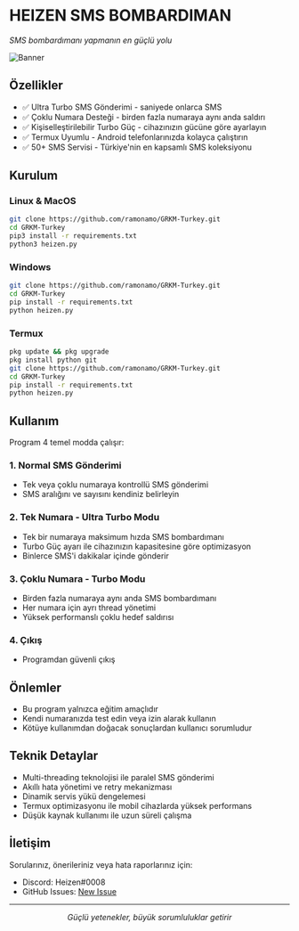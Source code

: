 # HEIZEN SMS BOMBARDIMAN

_SMS bombardımanı yapmanın en güçlü yolu_

![Banner](https://cdn.discordapp.com/attachments/954861479050502275/1356147546485166140/sms.jpeg?ex=67eb8253&is=67ea30d3&hm=d25a9ea5e025623a37c74d1c11e80140a7e932af2cc92f310277f0b3112fec39&)

## Özellikler

- ✅ Ultra Turbo SMS Gönderimi - saniyede onlarca SMS
- ✅ Çoklu Numara Desteği - birden fazla numaraya aynı anda saldırı
- ✅ Kişiselleştirilebilir Turbo Güç - cihazınızın gücüne göre ayarlayın
- ✅ Termux Uyumlu - Android telefonlarınızda kolayca çalıştırın
- ✅ 50+ SMS Servisi - Türkiye'nin en kapsamlı SMS koleksiyonu

## Kurulum

### Linux & MacOS
```bash
git clone https://github.com/ramonamo/GRKM-Turkey.git
cd GRKM-Turkey
pip3 install -r requirements.txt
python3 heizen.py
```

### Windows
```bash
git clone https://github.com/ramonamo/GRKM-Turkey.git 
cd GRKM-Turkey
pip install -r requirements.txt
python heizen.py
```

### Termux
```bash
pkg update && pkg upgrade
pkg install python git
git clone https://github.com/ramonamo/GRKM-Turkey.git 
cd GRKM-Turkey
pip install -r requirements.txt
python heizen.py
```

## Kullanım

Program 4 temel modda çalışır:

### 1. Normal SMS Gönderimi
- Tek veya çoklu numaraya kontrollü SMS gönderimi
- SMS aralığını ve sayısını kendiniz belirleyin

### 2. Tek Numara - Ultra Turbo Modu
- Tek bir numaraya maksimum hızda SMS bombardımanı
- Turbo Güç ayarı ile cihazınızın kapasitesine göre optimizasyon
- Binlerce SMS'i dakikalar içinde gönderir

### 3. Çoklu Numara - Turbo Modu
- Birden fazla numaraya aynı anda SMS bombardımanı
- Her numara için ayrı thread yönetimi
- Yüksek performanslı çoklu hedef saldırısı

### 4. Çıkış
- Programdan güvenli çıkış

## Önlemler

- Bu program yalnızca eğitim amaçlıdır
- Kendi numaranızda test edin veya izin alarak kullanın
- Kötüye kullanımdan doğacak sonuçlardan kullanıcı sorumludur

## Teknik Detaylar

- Multi-threading teknolojisi ile paralel SMS gönderimi
- Akıllı hata yönetimi ve retry mekanizması
- Dinamik servis yükü dengelemesi
- Termux optimizasyonu ile mobil cihazlarda yüksek performans
- Düşük kaynak kullanımı ile uzun süreli çalışma

## İletişim

Sorularınız, önerileriniz veya hata raporlarınız için:
- Discord: Heizen#0008
- GitHub Issues: [New Issue](https://github.com/Heizen/heizen/issues)

---

<p align="center">
  <i>Güçlü yetenekler, büyük sorumluluklar getirir</i>
</p>
